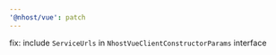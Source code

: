 ```yaml
---
'@nhost/vue': patch
---
```


fix: include `ServiceUrls` in `NhostVueClientConstructorParams` interface

